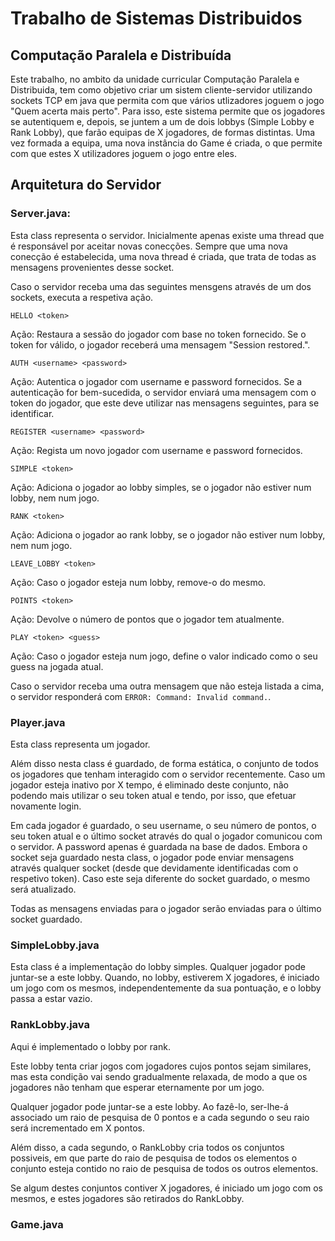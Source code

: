# Trabalho de Sistemas Distribuidos
## Computação Paralela e Distribuída

Este trabalho, no ambito da unidade curricular Computação Paralela e Distribuida, tem como objetivo criar um sistem cliente-servidor utilizando sockets TCP em java que permita com que vários utlizadores joguem o jogo "Quem acerta mais perto". Para isso, este sistema permite que os jogadores se autentiquem e, depois, se juntem a um de dois lobbys (Simple Lobby e Rank Lobby), que farão equipas de X jogadores, de formas distintas. Uma vez formada a equipa, uma nova instância do Game é criada, o que permite com que estes X utilizadores joguem o jogo entre eles.

## Arquitetura do Servidor

### Server.java:
Esta class representa o servidor. Inicialmente apenas existe uma thread que é responsável por aceitar novas conecções. Sempre que uma nova conecção é estabelecida, uma nova thread é criada, que trata de todas as mensagens provenientes desse socket.

Caso o servidor receba uma das seguintes mensgens através de um dos sockets, executa a respetiva ação.

`HELLO <token>`

Ação: Restaura a sessão do jogador com base no token fornecido. Se o token for válido, o jogador receberá uma mensagem "Session restored.".

`AUTH <username> <password>`

Ação: Autentica o jogador com username e password fornecidos. Se a autenticação for bem-sucedida, o servidor enviará uma mensagem com o token do jogador, que este deve utilizar nas mensagens seguintes, para se identificar.

`REGISTER <username> <password>`

Ação: Regista um novo jogador com username e password fornecidos.

`SIMPLE <token>`

Ação: Adiciona o jogador ao lobby simples, se o jogador não estiver num lobby, nem num jogo.

`RANK <token>`

Ação: Adiciona o jogador ao rank lobby, se o jogador não estiver num lobby, nem num jogo.

`LEAVE_LOBBY <token>`

Ação: Caso o jogador esteja num lobby, remove-o do mesmo.

`POINTS <token>`

Ação: Devolve o número de pontos que o jogador tem atualmente.

`PLAY <token> <guess>`

Ação: Caso o jogador esteja num jogo, define o valor indicado como o seu guess na jogada atual.

Caso o servidor receba uma outra mensagem que não esteja listada a cima, o servidor responderá com `ERROR: Command: Invalid command.`.

### Player.java
Esta class representa um jogador. 

Além disso nesta class é guardado, de forma estática, o conjunto de todos os jogadores que tenham interagido com o servidor recentemente. Caso um jogador esteja inativo por X tempo, é eliminado deste conjunto, não podendo mais utilizar o seu token atual e tendo, por isso, que efetuar novamente login.

Em cada jogador é guardado, o seu username, o seu número de pontos, o seu token atual e o último socket através do qual o jogador comunicou com o servidor. A password apenas é guardada na base de dados.
Embora o socket seja guardado nesta class, o jogador pode enviar mensagens através qualquer socket (desde que devidamente identificadas com o respetivo token). Caso este seja diferente do socket guardado, o mesmo será atualizado.

Todas as mensagens enviadas para o jogador serão enviadas para o último socket guardado.

### SimpleLobby.java
Esta class é a implementação do lobby simples. 
Qualquer jogador pode juntar-se a este lobby. Quando, no lobby, estiverem X jogadores, é iniciado um jogo com os mesmos, independentemente da sua pontuação, e o lobby passa a estar vazio.

### RankLobby.java
Aqui é implementado o lobby por rank. 

Este lobby tenta criar jogos com jogadores cujos pontos sejam similares, mas esta condição vai sendo gradualmente relaxada, de modo  a que os jogadores não tenham que esperar eternamente por um jogo. 

Qualquer jogador pode juntar-se a este lobby. Ao fazê-lo, ser-lhe-á associado um raio de pesquisa de 0 pontos e a cada segundo o seu raio será incrementado em X pontos. 

Além disso, a cada segundo, o RankLobby cria todos os conjuntos possiveis, em que parte do raio de pesquisa de todos os elementos o conjunto esteja contido no raio de pesquisa de todos os outros elementos.

Se algum destes conjuntos contiver X jogadores, é iniciado um jogo com os mesmos, e estes jogadores são retirados do RankLobby.

### Game.java



